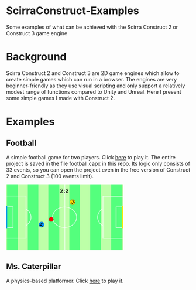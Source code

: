 # ScirraConstruct-Examples
Some examples of what can be achieved with the Scirra Construct 2 or Construct 3 game engine

# Background
Scirra Construct 2 and Construct 3 are 2D game engines which allow to create simple games which can run in a browser. The engines are very beginner-friendly as they use visual scripting and only support a relatively modest range of functions compared to Unity and Unreal. Here I present some simple games I made with Construct 2.

# Examples
## Football 
A simple football game for two players. Click [here](https://mariusrubo.github.io/football/) to play it. 
The entire project is saved in the file football.capx in this repo. Its logic only consists of 33 events, so you can open the project even in the free version of Construct 2 and Construct 3 (100 events limit). 

<img src="https://github.com/mariusrubo/ScirraConstruct-Examples/blob/master/football_screenshot.jpg" width="320" height="180">


## Ms. Caterpillar
A physics-based platformer. Click [here](https://mariusrubo.github.io/Caterpillar/) to play it. 
